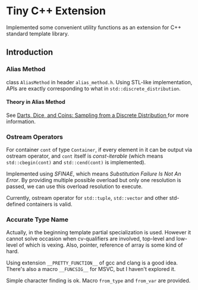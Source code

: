 # Tiny C++ Extension

Implemented some convenient utility functions as an extension for C++ standard template library.

## Introduction

### Alias Method

class `AliasMethod` in header `alias_method.h`. Using STL-like implementation, APIs are exactly corresponding to what in `std::discrete_distribution`.

#### Theory in Alias Method

See [Darts, Dice, and Coins: Sampling from a Discrete Distribution
](https://www.keithschwarz.com/darts-dice-coins/) for more information.

### Ostream Operators

For container `cont` of type `Container`, if every element in it can be output via ostream operator, and `cont` itself is *const-iterable* (which means `std::cbegin(cont)` and `std::cend(cont)` is implemented).

Implemented using *SFINAE*, which means *Substitution Failure Is Not An Error*. By providing multiple possible overload but only one resolution is passed, we can use this overload resolution to execute.

Currently, ostream operator for `std::tuple`, `std::vector` and other std-defined containers is valid.

### Accurate Type Name

Actually, in the beginning template partial specialization is used. However it cannot solve occasion when cv-qualifiers are involved, top-level and low-level of which is vexing. Also, pointer, reference of array is some kind of hard.

Using extension `__PRETTY_FUNCTION__` of gcc and clang is a good idea. There's also a macro `__FUNCSIG__` for MSVC, but I haven't explored it.

Simple character finding is ok. Macro `from_type` and `from_var` are provided.
